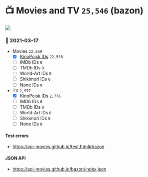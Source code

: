 # :tv: Movies and TV `25,546` (bazon)

<a href="https://API-Movies.github.io"><img src="https://API-Movies.github.io/banner.png?cache"></a>

### :date: 2021-03-17
- Movies `22,569`
  - [x] <a href="https://API-Movies.github.io/bazon/movie_kinopoisk_ids.json">KinoPoisk IDs</a> `22,556`
  - [ ] IMDb IDs `0`
  - [ ] TMDb IDs `0`
  - [ ] World-Art IDs `0`
  - [ ] Shikimori IDs `0`
  - [ ] None IDs `0`
- TV `2,977`
  - [x] <a href="https://API-Movies.github.io/bazon/tv_kinopoisk_ids.json">KinoPoisk IDs</a> `2,776`
  - [ ] IMDb IDs `0`
  - [ ] TMDb IDs `0`
  - [ ] World-Art IDs `0`
  - [ ] Shikimori IDs `0`
  - [ ] None IDs `0`
#### Test errors
- <a href='https://api-movies.github.io/test.html#bazon'>https://api-movies.github.io/test.html#bazon</a>
#### JSON API
- <a href='https://api-movies.github.io/bazon/index.json'>https://api-movies.github.io/bazon/index.json</a>
